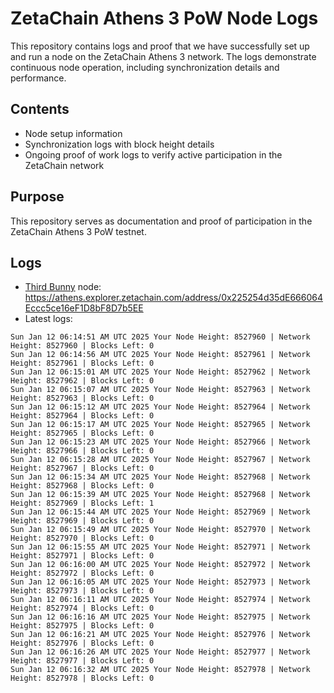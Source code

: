 # ZetaChain Athens 3 PoW Node Logs
This repository contains logs and proof that we have successfully set up and run a node on the ZetaChain Athens 3 network. The logs demonstrate continuous node operation, including synchronization details and performance.

## Contents
- Node setup information
- Synchronization logs with block height details
- Ongoing proof of work logs to verify active participation in the ZetaChain network

## Purpose
This repository serves as documentation and proof of participation in the ZetaChain Athens 3 PoW testnet.

## Logs

- [Third Bunny](https://thirdbunny.xyz/) node: https://athens.explorer.zetachain.com/address/0x225254d35dE666064Eccc5ce16eF1D8bF8D7b5EE
- Latest logs:
```
Sun Jan 12 06:14:51 AM UTC 2025 Your Node Height: 8527960 | Network Height: 8527960 | Blocks Left: 0
Sun Jan 12 06:14:56 AM UTC 2025 Your Node Height: 8527961 | Network Height: 8527961 | Blocks Left: 0
Sun Jan 12 06:15:01 AM UTC 2025 Your Node Height: 8527962 | Network Height: 8527962 | Blocks Left: 0
Sun Jan 12 06:15:07 AM UTC 2025 Your Node Height: 8527963 | Network Height: 8527963 | Blocks Left: 0
Sun Jan 12 06:15:12 AM UTC 2025 Your Node Height: 8527964 | Network Height: 8527964 | Blocks Left: 0
Sun Jan 12 06:15:17 AM UTC 2025 Your Node Height: 8527965 | Network Height: 8527965 | Blocks Left: 0
Sun Jan 12 06:15:23 AM UTC 2025 Your Node Height: 8527966 | Network Height: 8527966 | Blocks Left: 0
Sun Jan 12 06:15:28 AM UTC 2025 Your Node Height: 8527967 | Network Height: 8527967 | Blocks Left: 0
Sun Jan 12 06:15:34 AM UTC 2025 Your Node Height: 8527968 | Network Height: 8527968 | Blocks Left: 0
Sun Jan 12 06:15:39 AM UTC 2025 Your Node Height: 8527968 | Network Height: 8527969 | Blocks Left: 1
Sun Jan 12 06:15:44 AM UTC 2025 Your Node Height: 8527969 | Network Height: 8527969 | Blocks Left: 0
Sun Jan 12 06:15:49 AM UTC 2025 Your Node Height: 8527970 | Network Height: 8527970 | Blocks Left: 0
Sun Jan 12 06:15:55 AM UTC 2025 Your Node Height: 8527971 | Network Height: 8527971 | Blocks Left: 0
Sun Jan 12 06:16:00 AM UTC 2025 Your Node Height: 8527972 | Network Height: 8527972 | Blocks Left: 0
Sun Jan 12 06:16:05 AM UTC 2025 Your Node Height: 8527973 | Network Height: 8527973 | Blocks Left: 0
Sun Jan 12 06:16:11 AM UTC 2025 Your Node Height: 8527974 | Network Height: 8527974 | Blocks Left: 0
Sun Jan 12 06:16:16 AM UTC 2025 Your Node Height: 8527975 | Network Height: 8527975 | Blocks Left: 0
Sun Jan 12 06:16:21 AM UTC 2025 Your Node Height: 8527976 | Network Height: 8527976 | Blocks Left: 0
Sun Jan 12 06:16:26 AM UTC 2025 Your Node Height: 8527977 | Network Height: 8527977 | Blocks Left: 0
Sun Jan 12 06:16:32 AM UTC 2025 Your Node Height: 8527978 | Network Height: 8527978 | Blocks Left: 0
```
